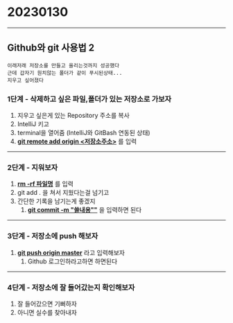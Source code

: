# 20230130
***
## Github와 git 사용법 2
``` 
이래저래 저장소를 만들고 올리는것까지 성공했다
근데 갑자기 원치않는 폴더가 같이 푸시된상태...
지우고 싶어졌다
```
### 1단계  - 삭제하고 싶은 파일,폴더가 있는 저장소로 가보자
1. 지우고 싶은게 있는 Repository 주소를 복사
2. IntelliJ 키고
3. terminal을 열어줌
   (IntelliJ와 GitBash 연동된 상태)
4. <u>**git remote add origin <저장소주소>**</u> 를 입력
---
### 2단계  - 지워보자
1. <u>**rm -rf 파일명**</u> 를 입력
2. git add . 을 쳐서 지웠다는걸 넘기고
3. 간단한 기록을 남기는게 좋겠지
    1. <u>**git commit -m "쓸내용""**</u> 을 입력하면 된다
---
### 3단계 - 저장소에 push 해보자
1. <u>**git push origin master**</u> 라고 입력해보자
    1. Github 로그인하라고하면 하면된다
---
### 4단계 - 저장소에 잘 들어갔는지 확인해보자
1. 잘 들어갔으면 기뻐하자
2. 아니면 실수를 찾아내자






